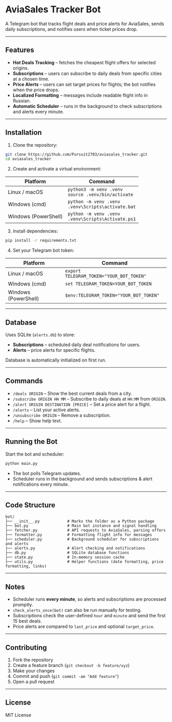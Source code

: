 # AviaSales Tracker Bot

A Telegram bot that tracks flight deals and price alerts for AviaSales, sends daily subscriptions, and notifies users when ticket prices drop.

---

## Features

* **Hot Deals Tracking** – fetches the cheapest flight offers for selected origins.
* **Subscriptions** – users can subscribe to daily deals from specific cities at a chosen time.
* **Price Alerts** – users can set target prices for flights; the bot notifies when the price drops.
* **Localized Formatting** – messages include readable flight info in Russian.
* **Automatic Scheduler** – runs in the background to check subscriptions and alerts every minute.

---

## Installation

1. Clone the repository:

```bash
git clone https://github.com/Pursuit2703/aviasales_tracker.git
cd aviasales_tracker
```

2. Create and activate a virtual environment:

| Platform             | Command                                                  |
| -------------------- | -------------------------------------------------------- |
| Linux / macOS        | `python3 -m venv .venv` <br> `source .venv/bin/activate` |
| Windows (cmd)        | `python -m venv .venv` <br> `.venv\Scripts\activate.bat` |
| Windows (PowerShell) | `python -m venv .venv` <br> `.venv\Scripts\Activate.ps1` |

3. Install dependencies:

```bash
pip install -r requirements.txt
```

4. Set your Telegram bot token:

| Platform             | Command                                  |
| -------------------- | ---------------------------------------- |
| Linux / macOS        | `export TELEGRAM_TOKEN="YOUR_BOT_TOKEN"` |
| Windows (cmd)        | `set TELEGRAM_TOKEN=YOUR_BOT_TOKEN`      |
| Windows (PowerShell) | `$env:TELEGRAM_TOKEN="YOUR_BOT_TOKEN"`   |

---

## Database

Uses SQLite (`alerts.db`) to store:

* **Subscriptions** – scheduled daily deal notifications for users.
* **Alerts** – price alerts for specific flights.

Database is automatically initialized on first run.

---

## Commands

* `/deals ORIGIN` – Show the best current deals from a city.
* `/subscribe ORIGIN HH MM` – Subscribe to daily deals at `HH:MM` from `ORIGIN`.
* `/alert ORIGIN DESTINATION [PRICE]` – Set a price alert for a flight.
* `/alerts` – List your active alerts.
* `/unsubscribe ORIGIN` – Remove a subscription.
* `/help` – Show help text.

---

## Running the Bot

Start the bot and scheduler:

```bash
python main.py
```

* The bot polls Telegram updates.
* Scheduler runs in the background and sends subscriptions & alert notifications every minute.

---

## Code Structure

```
bot/
├── __init__.py            # Marks the folder as a Python package
├── bot.py                 # Main bot instance and signal handling
├── fetcher.py             # API requests to AviaSales, parsing offers
├── formatter.py           # Formatting flight info for messages
├── scheduler.py           # Background scheduler for subscriptions and alerts
├── alerts.py              # Alert checking and notifications
├── db.py                  # SQLite database functions
├── state.py               # In-memory session cache
├── utils.py               # Helper functions (date formatting, price formatting, links)
```

---

## Notes

* Scheduler runs **every minute**, so alerts and subscriptions are processed promptly.
* `check_alerts_once(bot)` can also be run manually for testing.
* Subscriptions check the user-defined `hour` and `minute` and send the first 15 best deals.
* Price alerts are compared to `last_price` and optional `target_price`.

---

## Contributing

1. Fork the repository
2. Create a feature branch (`git checkout -b feature/xyz`)
3. Make your changes
4. Commit and push (`git commit -am "Add feature"`)
5. Open a pull request

---

## License

MIT License

